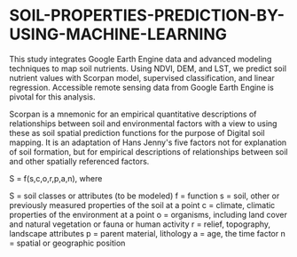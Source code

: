 # SOIL-PROPERTIES-PREDICTION-BY-USING-MACHINE-LEARNING
This study integrates Google Earth Engine data and advanced modeling techniques to map soil nutrients. Using NDVI, DEM, and LST, we predict soil nutrient values with Scorpan model, supervised classification, and linear regression. Accessible remote sensing data from Google Earth Engine is pivotal for this analysis.

Scorpan is a mnemonic for an empirical quantitative descriptions of relationships between soil and environmental factors with a view to using these as soil spatial prediction functions for the purpose of Digital soil mapping. It is an adaptation of Hans Jenny's five factors not for explanation of soil formation, but for empirical descriptions of relationships between soil and other spatially referenced factors.

S = f(s,c,o,r,p,a,n), where

S = soil classes or attributes (to be modeled)
f = function
s = soil, other or previously measured properties of the soil at a point
c = climate, climatic properties of the environment at a point
o = organisms, including land cover and natural vegetation or fauna or human activity
r = relief, topography, landscape attributes
p = parent material, lithology
a = age, the time factor
n = spatial or geographic position
